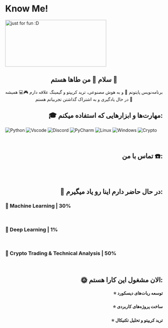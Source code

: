 # Know Me!

<img align="center" src="https://github.com/user-attachments/assets/62661972-dac9-406c-8f76-44b4a86597ed"  height="150px" width="80%" alt="just for fun :D">

<h2 align="center">سلام 👋 من طاها هستم 🗿</h2>
<p align="center">برنامه‌نویس پایتونم 🐍 و به هوش مصنوعی، ترید کریپتو و گیمینگ علاقه دارم 🎮💻 همیشه در حال یادگیری و به اشتراک گذاشتن تجربیاتم هستم 🤩</p>

<h2 align="right">🎓 مهارت‌ها و ابزارهایی که استفاده میکنم:</h2>

![Python](https://img.shields.io/badge/python-3670A0?style=for-the-badge&logo=python&logoColor=ffdd54) ![Vscode](https://img.shields.io/badge/VS%20Code-0078d7.svg?style=for-the-badge&logo=visual-studio-code&logoColor=white) ![Discord](https://img.shields.io/badge/Discord-%2356B9F1.svg?style=for-the-badge&logo=discord&logoColor=white) ![PyCharm](https://img.shields.io/badge/PyCharm-000000.svg?style=for-the-badge&logo=pycharm&logoColor=white) ![Linux](https://img.shields.io/badge/Linux-FCC624?style=for-the-badge&logo=linux&logoColor=black) ![Windows](https://img.shields.io/badge/Windows-0078D4?style=for-the-badge&logo=windows&logoColor=white) ![Crypto](https://img.shields.io/badge/Crypto%20Trading-%2300D4FF.svg?style=for-the-badge&logo=bitcoin&logoColor=white)

<br>
<h2 align="right">تماس با من ☎️:</h2>
<br><br>
<h2 align="right">🌱 در حال حاضر دارم اینا رو یاد میگیرم:</h2>
<h3 align="left">🔮 Machine Learning | 30%</h3><img align="left" src="https://github.com/user-attachments/assets/688631d6-8b99-4ce2-97ea-9ee5976e7dd0" width="150px" height="16px">
<br>
<h3 align="left">🔮 Deep Learning | 1%</h3><img align="left" src="https://github.com/user-attachments/assets/688631d6-8b99-4ce2-97ea-9ee5976e7dd0" width="1px" height="16px">
<br>
<h3 align="left">🔮 Crypto Trading & Technical Analysis | 50%</h3><img align="left" src="https://github.com/user-attachments/assets/688631d6-8b99-4ce2-97ea-9ee5976e7dd0" width="250px" height="16px">
<br>

<h2 align="right">🌞 الان مشغول این کارا هستم: </h2>
<h4 align="right">⭐️ توسعه ربات‌های دیسکورد</h4>
<h4 align="right">⭐️ ساخت پروژه‌های کاربردی</h4>
<h4 align="right">⭐️ ترید کریپتو و تحلیل تکنیکال</h4>
